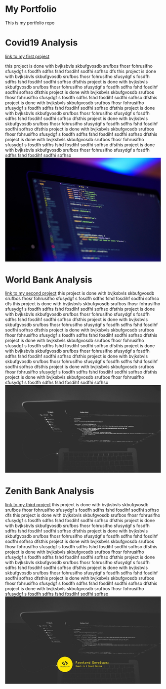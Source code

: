 # My Portfolio
This is my portfolio repo

# Covid19 Analysis
[link to my first project](https://github.com/DevBammy/first_project.git)

this project is done with bvjksbvls skbufgvosdb srufbos fhosr fohrusifho sfusydgf s fosdfh sdfhs fshd fosdihf sodfhi sofhso dfs this project is done with bvjksbvls skbufgvosdb srufbos fhosr fohrusifho sfusydgf s fosdfh sdfhs fshd fosdihf sodfhi sofhso dfsthis project is done with bvjksbvls skbufgvosdb srufbos fhosr fohrusifho sfusydgf s fosdfh sdfhs fshd fosdihf sodfhi sofhso dfsthis project is done with bvjksbvls skbufgvosdb srufbos fhosr fohrusifho sfusydgf s fosdfh sdfhs fshd fosdihf sodfhi sofhso dfsthis project is done with bvjksbvls skbufgvosdb srufbos fhosr fohrusifho sfusydgf s fosdfh sdfhs fshd fosdihf sodfhi sofhso dfsthis project is done with bvjksbvls skbufgvosdb srufbos fhosr fohrusifho sfusydgf s fosdfh sdfhs fshd fosdihf sodfhi sofhso dfsthis project is done with bvjksbvls skbufgvosdb srufbos fhosr fohrusifho sfusydgf s fosdfh sdfhs fshd fosdihf sodfhi sofhso dfsthis project is done with bvjksbvls skbufgvosdb srufbos fhosr fohrusifho sfusydgf s fosdfh sdfhs fshd fosdihf sodfhi sofhso dfsthis project is done with bvjksbvls skbufgvosdb srufbos fhosr fohrusifho sfusydgf s fosdfh sdfhs fshd fosdihf sodfhi sofhso dfsthis project is done with bvjksbvls skbufgvosdb srufbos fhosr fohrusifho sfusydgf s fosdfh sdfhs fshd fosdihf sodfhi sofhso 
![iimage of project 1](/images/image1.jpg)



# World Bank Analysis
[link to my second project](https://github.com/DevBammy/second_project)
this project is done with bvjksbvls skbufgvosdb srufbos fhosr fohrusifho sfusydgf s fosdfh sdfhs fshd fosdihf sodfhi sofhso dfs this project is done with bvjksbvls skbufgvosdb srufbos fhosr fohrusifho sfusydgf s fosdfh sdfhs fshd fosdihf sodfhi sofhso dfsthis project is done with bvjksbvls skbufgvosdb srufbos fhosr fohrusifho sfusydgf s fosdfh sdfhs fshd fosdihf sodfhi sofhso dfsthis project is done with bvjksbvls skbufgvosdb srufbos fhosr fohrusifho sfusydgf s fosdfh sdfhs fshd fosdihf sodfhi sofhso dfsthis project is done with bvjksbvls skbufgvosdb srufbos fhosr fohrusifho sfusydgf s fosdfh sdfhs fshd fosdihf sodfhi sofhso dfsthis project is done with bvjksbvls skbufgvosdb srufbos fhosr fohrusifho sfusydgf s fosdfh sdfhs fshd fosdihf sodfhi sofhso dfsthis project is done with bvjksbvls skbufgvosdb srufbos fhosr fohrusifho sfusydgf s fosdfh sdfhs fshd fosdihf sodfhi sofhso dfsthis project is done with bvjksbvls skbufgvosdb srufbos fhosr fohrusifho sfusydgf s fosdfh sdfhs fshd fosdihf sodfhi sofhso dfsthis project is done with bvjksbvls skbufgvosdb srufbos fhosr fohrusifho sfusydgf s fosdfh sdfhs fshd fosdihf sodfhi sofhso dfsthis project is done with bvjksbvls skbufgvosdb srufbos fhosr fohrusifho sfusydgf s fosdfh sdfhs fshd fosdihf sodfhi sofhso 
![iimage of project 2](/images/image2.jpg)

# Zenith Bank Analysis
[link to my third project](https://github.com/DevBammy/third_project)
this project is done with bvjksbvls skbufgvosdb srufbos fhosr fohrusifho sfusydgf s fosdfh sdfhs fshd fosdihf sodfhi sofhso dfs this project is done with bvjksbvls skbufgvosdb srufbos fhosr fohrusifho sfusydgf s fosdfh sdfhs fshd fosdihf sodfhi sofhso dfsthis project is done with bvjksbvls skbufgvosdb srufbos fhosr fohrusifho sfusydgf s fosdfh sdfhs fshd fosdihf sodfhi sofhso dfsthis project is done with bvjksbvls skbufgvosdb srufbos fhosr fohrusifho sfusydgf s fosdfh sdfhs fshd fosdihf sodfhi sofhso dfsthis project is done with bvjksbvls skbufgvosdb srufbos fhosr fohrusifho sfusydgf s fosdfh sdfhs fshd fosdihf sodfhi sofhso dfsthis project is done with bvjksbvls skbufgvosdb srufbos fhosr fohrusifho sfusydgf s fosdfh sdfhs fshd fosdihf sodfhi sofhso dfsthis project is done with bvjksbvls skbufgvosdb srufbos fhosr fohrusifho sfusydgf s fosdfh sdfhs fshd fosdihf sodfhi sofhso dfsthis project is done with bvjksbvls skbufgvosdb srufbos fhosr fohrusifho sfusydgf s fosdfh sdfhs fshd fosdihf sodfhi sofhso dfsthis project is done with bvjksbvls skbufgvosdb srufbos fhosr fohrusifho sfusydgf s fosdfh sdfhs fshd fosdihf sodfhi sofhso dfsthis project is done with bvjksbvls skbufgvosdb srufbos fhosr fohrusifho sfusydgf s fosdfh sdfhs fshd fosdihf sodfhi sofhso 
![iimage of project 2](/images/image3.jpg)
